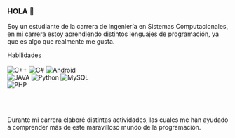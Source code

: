 ### HOLA 👋

Soy un estudiante de la carrera de Ingeniería en Sistemas Computacionales, en mi carrera estoy aprendiendo distintos lenguajes de programación, ya que es algo que realmente me gusta.

Habilidades</br></br>
![C++](https://img.shields.io/badge/C++-3DDC84?style=for-the-badge&logo=C++&logoColor=white&labelColor=101010)
![C#](https://img.shields.io/badge/CSharp-3DDC84?style=for-the-badge&logo=CSharp&logoColor=white&labelColor=101010)
![Android](https://img.shields.io/badge/Android-3DDC84?style=for-the-badge&logo=android&logoColor=white&labelColor=101010)</br>
![JAVA](https://img.shields.io/badge/JAVA-3DDC84?style=for-the-badge&logo=JAVA&logoColor=white&labelColor=101010)
![Python](https://img.shields.io/badge/Python-3DDC84?style=for-the-badge&logo=Python&logoColor=white&labelColor=101010)
![MySQL](https://img.shields.io/badge/MySQL-3DDC84?style=for-the-badge&logo=MySQL&logoColor=white&labelColor=101010)</br>
![PHP](https://img.shields.io/badge/PHP-3DDC84?style=for-the-badge&logo=PHP&logoColor=white&labelColor=101010)

</br></br>


Durante mi carrera elaboré distintas actividades, las cuales me han ayudado a comprender más de este maravilloso mundo de la programación.








<!--
**Lacp18/Lacp18** is a ✨ _special_ ✨ repository because its `README.md` (this file) appears on your GitHub profile.

Here are some ideas to get you started:

- 🔭 I’m currently working on ...
- 🌱 I’m currently learning ...
- 👯 I’m looking to collaborate on ...
- 🤔 I’m looking for help with ...
- 💬 Ask me about ...
- 📫 How to reach me: ...
- 😄 Pronouns: ...
- ⚡ Fun fact: ...
-->
